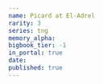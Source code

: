 ```yaml
---
name: Picard at El-Adrel
rarity: 3
series: tng
memory_alpha:
bigbook_tier: -1
in_portal: true
date:
published: true
---
```



